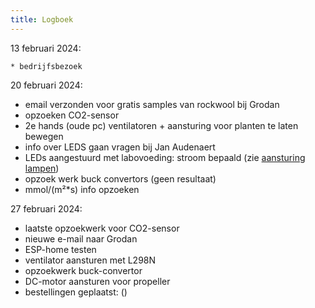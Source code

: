 ```yaml
---
title: Logboek
---
```



13 februari 2024:

    * bedrijfsbezoek

20 februari 2024:

* email verzonden voor gratis samples van rockwool bij Grodan
* opzoeken CO2-sensor
* 2e hands (oude pc) ventilatoren + aansturing voor planten te laten bewegen
* info over LEDS gaan vragen bij Jan Audenaert
* LEDs aangestuurd met labovoeding: stroom bepaald (zie [aansturing lampen](aansturingLampen/index.md))
 * opzoek werk buck convertors (geen resultaat)
 * mmol/(m²*s) info opzoeken


27 februari 2024:

 * laatste opzoekwerk voor CO2-sensor
 * nieuwe e-mail naar Grodan
 * ESP-home testen
 * ventilator aansturen met L298N
 * opzoekwerk buck-convertor
 * DC-motor aansturen voor propeller
 * bestellingen geplaatst: ()
